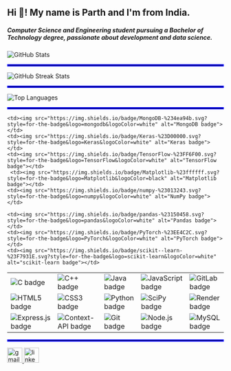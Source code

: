 <h2 align="left">Hi 👋! My name is Parth and I'm  from India.</h2> 

<h5>Computer Science and Engineering student pursuing a Bachelor of Technology degree, passionate about  development and data science. </h5>




<div>
  <img src="https://github-readme-stats.vercel.app/api?username=Parthvariya2908&theme=radical&hide_border=false&include_all_commits=false&count_private=false" alt="GitHub Stats">
  <hr style="border: 2px solid blue;">
  <img src="https://github-readme-streak-stats.herokuapp.com/?user=Parthvariya2908&theme=radical&hide_border=false" alt="GitHub Streak Stats">
  <hr style="border: 2px solid blue;">
  <img src="https://github-readme-stats.vercel.app/api/top-langs/?username=Parthvariya2908&theme=radical&hide_border=false&include_all_commits=false&count_private=false&layout=compact" alt="Top Languages">
</div>



  <hr style="border: 2px solid blue;">

<table>
  <tr>
    <td><img src="https://img.shields.io/badge/c-%2300599C.svg?style=for-the-badge&logo=c&logoColor=white" alt="C badge"></td>
    <td><img src="https://img.shields.io/badge/c++-%2300599C.svg?style=for-the-badge&logo=c%2B%2B&logoColor=white" alt="C++ badge"></td>
    <td><img src="https://img.shields.io/badge/java-%23ED8B00.svg?style=for-the-badge&logo=openjdk&logoColor=white" alt="Java badge"></td>
    <td><img src="https://img.shields.io/badge/javascript-%23323330.svg?style=for-the-badge&logo=javascript&logoColor=%23F7DF1E" alt="JavaScript badge"></td>
     <td><img src="https://img.shields.io/badge/gitlab-%23181717.svg?style=for-the-badge&logo=gitlab&logoColor=white" alt="GitLab badge"></td>
  </tr>
  <tr>
    <td><img src="https://img.shields.io/badge/html5-%23E34F26.svg?style=for-the-badge&logo=html5&logoColor=white" alt="HTML5 badge"></td>
    <td><img src="https://img.shields.io/badge/css3-%231572B6.svg?style=for-the-badge&logo=css3&logoColor=white" alt="CSS3 badge"></td>
    <td><img src="https://img.shields.io/badge/python-3670A0?style=for-the-badge&logo=python&logoColor=ffdd54" alt="Python badge"></td>
     <td><img src="https://img.shields.io/badge/SciPy-%230C55A5.svg?style=for-the-badge&logo=scipy&logoColor=%white" alt="SciPy badge"></td>
     <td><img src="https://img.shields.io/badge/Render-%46E3B7.svg?style=for-the-badge&logo=render&logoColor=white" alt="Render badge"></td>
  </tr>
  <tr>
    <td><img src="https://img.shields.io/badge/express.js-%23404d59.svg?style=for-the-badge&logo=express&logoColor=%2361DAFB" alt="Express.js badge"></td>
    <td><img src="https://img.shields.io/badge/Context--Api-000000?style=for-the-badge&logo=react" alt="Context-API badge"></td>
     <td><img src="https://img.shields.io/badge/git-%23F05033.svg?style=for-the-badge&logo=git&logoColor=white" alt="Git badge"></td>
        <td><img src="https://img.shields.io/badge/node.js-6DA55F?style=for-the-badge&logo=node.js&logoColor=white" alt="Node.js badge"></td>
    <td><img src="https://img.shields.io/badge/mysql-4479A1.svg?style=for-the-badge&logo=mysql&logoColor=white" alt="MySQL badge"></td>
  </tr>
  <tr>

    <td><img src="https://img.shields.io/badge/MongoDB-%234ea94b.svg?style=for-the-badge&logo=mongodb&logoColor=white" alt="MongoDB badge"></td>
    <td><img src="https://img.shields.io/badge/Keras-%23D00000.svg?style=for-the-badge&logo=Keras&logoColor=white" alt="Keras badge"></td>
    <td><img src="https://img.shields.io/badge/TensorFlow-%23FF6F00.svg?style=for-the-badge&logo=TensorFlow&logoColor=white" alt="TensorFlow badge"></td>
     <td><img src="https://img.shields.io/badge/Matplotlib-%23ffffff.svg?style=for-the-badge&logo=Matplotlib&logoColor=black" alt="Matplotlib badge"></td>
    <td><img src="https://img.shields.io/badge/numpy-%23013243.svg?style=for-the-badge&logo=numpy&logoColor=white" alt="NumPy badge"></td>
  </tr>
  <tr>
   
    <td><img src="https://img.shields.io/badge/pandas-%23150458.svg?style=for-the-badge&logo=pandas&logoColor=white" alt="Pandas badge"></td>
    <td><img src="https://img.shields.io/badge/PyTorch-%23EE4C2C.svg?style=for-the-badge&logo=PyTorch&logoColor=white" alt="PyTorch badge"></td>
    <td><img src="https://img.shields.io/badge/scikit--learn-%23F7931E.svg?style=for-the-badge&logo=scikit-learn&logoColor=white" alt="scikit-learn badge"></td>
    
  </tr>

</table>












</tr></table>  










  <hr style="border: 2px solid blue;">

<div align="left">
  <a href="variyaparth84@gmail.com" target="_blank">
    <img src="https://img.shields.io/static/v1?message=Gmail&logo=gmail&label=&color=D14836&logoColor=white&labelColor=&style=for-the-badge" height="35" alt="gmail logo"  />
  </a>
  <a href="https://www.linkedin.com/in/parth-variya-43ba0322a/" target="_blank">
    <img src="https://img.shields.io/static/v1?message=LinkedIn&logo=linkedin&label=&color=0077B5&logoColor=white&labelColor=&style=for-the-badge" height="35" alt="linkedin logo"  />
  </a>
</div>

###
